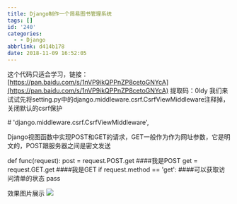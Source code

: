 ```yaml
---
title: Django制作一个简易图书管理系统
tags: []
id: '240'
categories:
  - - Django
abbrlink: d414b178
date: 2018-11-09 16:52:05
---
```


这个代码只适合学习，链接：[https://pan.baidu.com/s/1nVP9ikQPPnZP8cetoGNYcA](https://pan.baidu.com/s/1nVP9ikQPPnZP8cetoGNYcA) 提取码：0ldy 我们来试试先将setting.py中的django.middleware.csrf.CsrfViewMiddleware注释掉，关闭默认的csrf保护

\#    'django.middleware.csrf.CsrfViewMiddleware',

Django视图函数中实现POST和GET的请求，GET一般作为作为网址参数，它是明文的，POST跟服务器之间是密文发送

def func(request):
    post = request.POST.get  ####我是POST
    get = request.GET.get    ####我是GET
    if request.method == 'get':  ####可以获取访问清单的状态
        pass

效果图片展示 ![](https://post.332b.com/wp-content/uploads/2018/11/20181109164710.png)